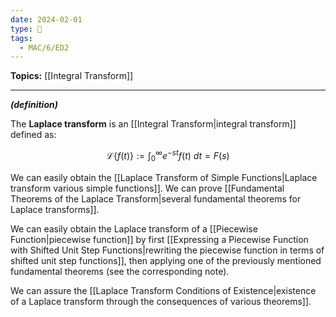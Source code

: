 ```yaml
---
date: 2024-02-01
type: 🧠
tags:
  - MAC/6/ED2
---
```


**Topics:** [[Integral Transform]]

---

_**(definition)**_

The **Laplace transform** is an [[Integral Transform|integral transform]] defined as:

$$
\mathcal{L}\{f(t)\} := \int_{0}^{\infty} e^{-st} f(t) \ dt = F(s)
$$

We can easily obtain the [[Laplace Transform of Simple Functions|Laplace transform various simple functions]]. We can prove [[Fundamental Theorems of the Laplace Transform|several fundamental theorems for Laplace transforms]]. 

We can easily obtain the Laplace transform of a [[Piecewise Function|piecewise function]] by first [[Expressing a Piecewise Function with Shifted Unit Step Functions|rewriting the piecewise function in terms of shifted unit step functions]], then applying one of the previously mentioned fundamental theorems (see the corresponding note).

We can assure the [[Laplace Transform Conditions of Existence|existence of a Laplace transform through the consequences of various theorems]].
